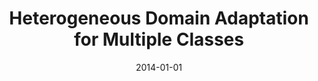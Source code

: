 ---
title: "Heterogeneous Domain Adaptation for Multiple Classes"
collection: conferences
permalink: /publication/Heterogeneous
date: 2014-01-01
venue: " AISTATS"
city: 
state: ""
thumbnail: "Heterogeneous.png"
teaser : 
authors: "Joey Tianyi Zhou, Ivor W.Tsang, Sinno Jialin Pan, Mingkui Tan"
bibtex: Heterogeneous.txt
uri: Heterogeneous.pdf
arxiv: 
project: 
source:
poster: 
data:
---